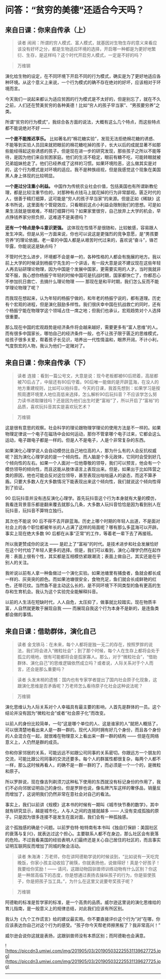 # 问答：“贫穷的美德”还适合今天吗？

## 来自日课：你来自传承（上）

> 读者 闹闹：所谓的穷人模式、富人模式，就基因对生物生存的意义来看应该没有好坏之分，都是生物适应环境的选择，开启哪一种都是为更好地繁衍、生存，是这样吗？这个时代开启穷人模式，一定是不好的吗？

> 万维钢

演化给生物的设定，在不同环境下开启不同的行为模式，确实是为了更好地适应各种环境。从这个意义上来说，一个行为模式的确不存在绝对的好坏，应该相对于环境而言。

今天我们一说起来都认为适应贫困的行为模式是不太好的，但是别忘了，就在不久之前，人们还在赞美贫穷的各种美德！比如“穷人的孩子早当家”、“男孩要穷养”之类。

所谓“贫穷的行为模式”，我综合各方面的说法，大概有这么几个特点，而这些特点都不能说绝对不好 ——

 **一个是不能推迟享乐。** 比如著名的“棉花糖实验”，发现无法拒绝棉花糖的诱惑、不能等到实验人员回来就把眼前的棉花糖吃掉的孩子，长大以后的成就显著不如那些能经得起这些诱惑的孩子。但是现在进一步的研究发现，那些孩子之所以不能等待，是因为他们来自贫困家庭。他们的生活不稳定，眼前有糖不吃，可能转眼就被兄弟姐妹抢走了。他们已经养成了这样的习惯。如果环境险恶，这么做其实是对的，这个行为模式是对环境的适应。我不是种族歧视，但是我感觉这个现象在美国黑人身上体现的比较明显。

 **一个是过分注重小利益。** 中国作为传统农业社会价值，包括美国也有所谓新教伦理，都是比较注重节俭的，对那种有点钱马上就花掉的行为非常鄙视。匮乏时代的人，很善于精打细算，这可能是“穷人的孩子早当家”的来源。但是正如《稀缺》这本书所说，这里面有个管窥效应，只看眼前这点小利益会限制我们的思想。可是如果生活就是很艰难，不精打细算行吗？如果家里很穷，自己放弃上大学的机会，早点挣钱养家分担负担，这难道不是美德吗？

 **还有一个特点是争斗意识更强。** 这体现在性情不是很随和，比较敏感，容易跟人发生冲突。但是从另一方面来说，你也可以说这是更强烈的竞争意愿，是“男孩要穷养”的理论依据。老一辈的中国人都是从艰苦时代过来的，喜欢说“奋斗”，锋芒毕露，你能说这是缺点吗？

不管时代怎么进步，环境都不会是单一的，各种性格的人都会有施展的地方。我以前上大学的时候读到杨振宁先生的一个讲话，有一段大意是说不建议现在这些年轻人再去钻研理论物理，因为中国是个发展中国家，更需要实用的人才。当时我就非常不服，我心想你杨振宁年轻的时候中国可是抗战时期，国家都快亡了，你都忍心不参加抗日救亡、去搞什么理论物理 —— 那现在是和平时期，我们怎么反而不能学理论物理了呢？

而我现在想起来，认为年轻的杨振宁做的，和年老的杨振宁说的，都有道理。历史有个宏观的进程，但是演化鼓励多样性。我们很庆幸中国在抗战救亡的同时，还有个杨振宁能在物理学这个领域占住一席之地；但我们也承认，宏观趋势对个人选择很重要。

那么现在中国的宏观趋势是经济条件将会越来越好，需要更多有“富人思维”的人。而有很多中国家长，哪怕自己的经济条件一般，也不让孩子限于匮乏的思维模式，给孩子很多关爱，帮着孩子长见识，培养出一代性情温和，眼界开阔，不计小利，气度恢宏的人物，我认为他们一定赌对了。

## 来自日课：你来自传承（下）

> 读者 连接：看到一篇公号文，大意是说：现今老板都被60后把着，高层都被70后占了，中层还有80后守着。90后唯一能做的是开辟蓝海，在没人的地方重建规则，比如可以拍抖音。今天的日课，我首先想到：如果学习是按照周遭环境里人地位高低来选择，怎么解析90后玩抖音？不应该学怎么努力读书进取赚钱吗？还是因为他们出生时更“富裕”了，所以开启了“富裕”的品质，喜欢玩抖音其实是喜欢玩艺术？

> 万维钢

这是很有意思的观察。社会科学的理论跟物理学理论的使用方法是不一样的。如果物理定律说一个电子在磁场中会如何运动，那你不管拿哪个电子过来，它都会这么运动，电子跟电子都是一样的。但是人不是电子，人是个非常复杂的东西。

如果演化心理学说人会自动模仿比自己地位高的人，那为什么有的人会反抗权威呢？因为演化心理学说的是一个倾向性。而人脑是个多元政体，它同时会受到好几个倾向性的左右。如果一个人面对一位他尊敬的领导，我们可以预言，他会有一个模仿领导的倾向性，而且这能从肢体语言上表现出来。但是，如果出于比如阵营之类的原因，他也可能会反对这位领导，甚至表现出咄咄逼人的姿态，而这不算矛盾。只要大多数人在大多数情况下能表现出来这个倾向性，我们就说这个倾向性得到了验证。

90 后玩抖音并没有违反演化心理学。首先玩抖音这个行为本身就有大量的模仿，我看连背景音乐都是翻来覆去就那么几条，大多数人玩抖音恰恰是因为看到别人在玩抖音，玩抖音不算特立独行。

其次也不能说 90 后不得不去开辟蓝海。历史上哪个时期的年轻人出道，不是面对社会上的各个职位都被年长的人占满了这样的局面呢？哪有那么多蓝海可以开辟。事实上现在绝大多数 90 后都在从事“正常”的工作，等着老一辈下去了再接班。

所以我更赞成你的说法 —— 是赶上了“富裕”的时代。是技术进步和社会发展恰好在这个时代给了年轻人更多的选择。但是，我们可以看到，演化心理学仍然在起作用：表面上很有个性，其实都是互相模仿紧跟潮流；表面上做自己，其实还是在乎别人的关注。

我听说以前有人拿一种鱼做过一个演化实验。如果池塘里有捕食者，鱼就会都长成一样的、灰突突的颜色。而如果池塘很安全，食物充足，鱼们就会长成鲜艳的红色，还带花纹。当然鱼不是主动这么长的，是不同环境下不同类型的鱼有更高的生存和生育机会。我认为这个实验完全能解释抖音。

以前的人生活在短缺时代，人人自危，太压抑了，做事就比较踏实。现在物质丰富，人自然就更敢于展现自我 —— 而展现自我这个行为本身不是新的，是连鱼类都会做的事情。

## 来自日课：借助群体，演化自己

> 读者 金戈铁马：在未来，每个人都将是独一无二的存在，按照罗胖的说法，我们将会进入“微粒社会”；到了那个时候，每个人在生存上都将会处于孤立的境地，很有可能都将会是孤家寡人。那么，对于“微粒社会”，“借助群体、演化自己”的思维逻辑依然成立吗？或者说，人际关系对于个人而言，还会是那么重要吗？

> 读者 头发末梢的遗憾：国内也有专家学者提出了国内社会原子化现象，这跟演化思维是否矛盾呢？万老师怎么看待原子化社会这种说法呢？

> 万维钢

演化思维认为人际关系对个人幸福具有最主要的影响，人首先是群体的一员。这个结论并没有因为“微粒社会”或者“社会原子化”而改变。

以前人的身份比较简单，一句“这是哪个单位的人、这是谁家的人”就把人概括了，可以很清楚地看出来人是一群一群的。现代人同时拥有好几个身份，而且各个身份的人会混合在一起，就很难在物理意义上看出来一群一群的结构 —— 但是在网络意义上，人仍然是群的成员。

你和你家邻居的关系，可能远远不如跟公司同事的关系密切。你跟远方一个朋友的交流，可能比跟公司同事的交流还要多。每个人的群属性都很复杂，每两个人都不一样，那么这时候再看人，的确不是一群一群的了，而必须是一个一个的，是微粒和原子。

所以罗胖说，现在像吉列剃须刀这种私下使用的东西就没有标记身份的作用了，我们不必向邻居证明自己的身份。但是罗胖也说，像名牌汽车这样的奢侈品，销量反而增加了，这说明我们仍然非常在意社会对自己的看法。

事实上，我们以前讲《规模》这本书的时候有一期叫《城市快节奏的数学》，其中就有研究显示，越是城市化，人与人之间的连接就越多 —— 人没有变成孤独的原子。只是因为很多连接不是发生在面对面，我们会有一种孤独感。

这个孤独感的确是个问题。以前罗伯特·帕特南有本书叫《独自打保龄：美国社区的衰落与复兴》，就表达过这个担心。主要联系人都不在身边，那么社区会有衰落的危险。不过我看美国的经验表明人们最终还是关心自己居住的社区的，而且事实证明互联网反而增加了同城的聚会活动。

> 读者 朱海涛：万老师，你在讲阿德勒学说的时候谈到，“比如说有一天吃完晚饭，你家小孩主动收拾了碗筷，你就表扬他，说做得好！真是个好孩子！我要给你奖励！—— 请问，这跟动物园驯兽师训练动物有什么区别？你这是一种居高临下的态度，你是想通过表扬去操纵孩子的行为，你是驱使孩子，你是把孩子当工具。”，为什么在这里又说要夸奖孩子呢？

> 万维钢

阿德勒的标准是哲学家的标准，是一个高贵的品质。威尔逊这里说的演化思维给的育儿指南，是一般意义上的规律总结，对此我们应该有所区别。

我认为《九个工作谎言》给的建议最实用。你不要直接评价这个行为“对”在哪，你应该表达你自己对这个行为的感受。“孩子你今天帮老师擦黑板了？我非常高兴！”

威尔逊会说你这就是表扬，这跟驯兽师没有本质区别；而阿德勒也会满意。

![https://piccdn3.umiwi.com/img/201905/03/201905032225531139627725.jpg](https://piccdn3.umiwi.com/img/201905/03/201905032225531139627725.jpg)

---
